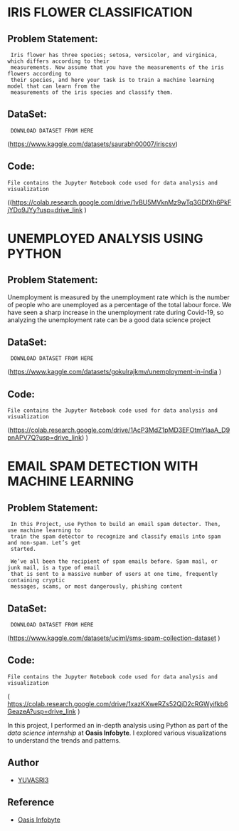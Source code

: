# IRIS FLOWER CLASSIFICATION 

## Problem Statement:

     Iris flower has three species; setosa, versicolor, and virginica, which differs according to their
     measurements. Now assume that you have the measurements of the iris flowers according to
     their species, and here your task is to train a machine learning model that can learn from the
     measurements of the iris species and classify them.


## DataSet:

     DOWNLOAD DATASET FROM HERE
(https://www.kaggle.com/datasets/saurabh00007/iriscsv)



## Code:
     
    File contains the Jupyter Notebook code used for data analysis and visualization 
((https://colab.research.google.com/drive/1vBU5MVknMz9wTq3GDfXh6PkFjYDo9JYy?usp=drive_link ) 



# UNEMPLOYED ANALYSIS USING PYTHON 

## Problem Statement:

   Unemployment is measured by the unemployment rate which is the number of people
   who are unemployed as a percentage of the total labour force. We have seen a sharp
   increase in the unemployment rate during Covid-19, so analyzing the unemployment rate
   can be a good data science project


## DataSet:

     DOWNLOAD DATASET FROM HERE 
(https://www.kaggle.com/datasets/gokulrajkmv/unemployment-in-india )

## Code:
     
    File contains the Jupyter Notebook code used for data analysis and visualization 
(https://colab.research.google.com/drive/1AcP3MdZ1pMD3EFOtmYlaaA_D9pnAPV7Q?usp=drive_link) ) 

# EMAIL SPAM DETECTION WITH MACHINE LEARNING

## Problem Statement:

     In this Project, use Python to build an email spam detector. Then, use machine learning to
     train the spam detector to recognize and classify emails into spam and non-spam. Let’s get
     started.
     
     We’ve all been the recipient of spam emails before. Spam mail, or junk mail, is a type of email
     that is sent to a massive number of users at one time, frequently containing cryptic
     messages, scams, or most dangerously, phishing content
 
## DataSet:

     DOWNLOAD DATASET FROM HERE 
(https://www.kaggle.com/datasets/uciml/sms-spam-collection-dataset )

## Code:
     
    File contains the Jupyter Notebook code used for data analysis and visualization 
( https://colab.research.google.com/drive/1xazKXweRZs52QjD2cRGWyifkb6GeazeA?usp=drive_link )



In this project, I performed an in-depth analysis using Python as part of the _data science internship_ at **Oasis Infobyte**. I explored various visualizations to understand the trends and patterns. 


## Author

- [YUVASRI3](https://www.linkedin.com/in/yuvasri-p-b380b5258?utm_source=share&utm_campaign=share_via&utm_content=profile&utm_medium=android_app )

## Reference
 - [Oasis Infobyte](https://oasisinfobyte.com)
